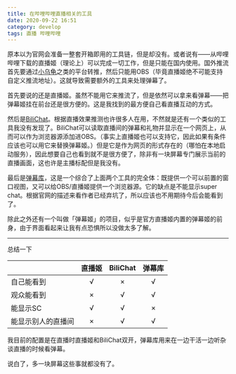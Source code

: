 ```yaml
---
title: 在哔哩哔哩直播相关的工具
date: 2020-09-22 16:51
category: develop
tags: 直播 哔哩哔哩
---
```


原本以为官网会准备一整套开箱即用的工具链，但是却没有。或者说有——从哔哩哔哩下载的直播姬（理论上）可以完成一切工作，但是只能在国内使用。国外推流首先要通过[小乌龟][1]之类的平台转推，然后只能用OBS（毕竟直播姬绝不可能支持自定义推流地址）。这就导致需要额外的工具来处理弹幕了。

首先要说的还是直播姬。虽然不能用它来推流了，但是依然可以拿来看弹幕——把弹幕姬挂在前台还是很方便的。这是我找到的最方便自己看直播互动的方式。

然后是[BiliChat][2]。根据直播效果推测也许很多人在用，不然就是还有一个类似的工具我没有发现了。BiliChat可以读取直播间的弹幕和礼物并显示在一个网页上，从而可以作为浏览器源添加进OBS。（事实上直播姬也可以支持它，因此如果有条件应该也可以用它来替换弹幕姬。）但是它是作为网页的形式存在的（哪怕在本地启动服务），因此想要自己也看到就不是很方便了，除非有一块屏幕专门展示当前的直播画面，这也许是主播标配但是我没有。

最后是[弹幕库][3]，这是一个综合了上面两个工具的完全体：既提供一个可以前置的窗口视图，又可以给OBS/直播姬提供一个浏览器源。它的缺点是不能显示super chat。根据官网的描述来看作者已经弃坑了，所以应该也不用期待今后会能看到了。

除此之外还有一个叫做「弹幕姬」的项目，似乎是官方直播姬内置的弹幕姬的前身，由于界面看起来让我有点恐惧所以没做太多了解。

----

总结一下

| |直播姬|BiliChat|弹幕库|
|-|:-:|:-:|:-:|
|自己能看到|√|×|√|
|观众能看到|×|√|√|
|能显示SC|√|√|×|
|能显示别人的直播间|×|√|√|

我目前的配置是在直播时直播姬和BiliChat双开，弹幕库用来在一边干活一边听杂谈直播的时候看弹幕。

说白了，多一块屏幕这些事就都没有了。

[1]: https://mp.weixin.qq.com/s/hoqBNXuCbNPbBcPagfTAAQ
[2]: https://bilichat.3shain.com/
[3]: https://www.danmaku.live/